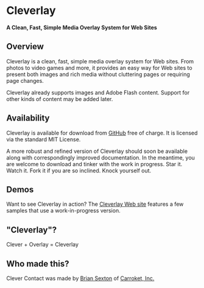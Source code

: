 # Cleverlay

**A Clean, Fast, Simple Media Overlay System for Web Sites**

## Overview

Cleverlay is a clean, fast, simple media overlay system for Web sites. From photos to video games and more, it provides an easy way for Web sites to present both images and rich media without cluttering pages or requiring page changes.

Cleverlay already supports images and Adobe Flash content. Support for other kinds of content may be added later.

## Availability

Cleverlay is available for download from [GitHub](https://github.com/carroket/cleverlay) free of charge. It is licensed via the standard MIT License.

A more robust and refined version of Cleverlay should soon be available along with correspondingly improved documentation. In the meantime, you are welcome to download and tinker with the work in progress. Star it. Watch it. Fork it if you are so inclined. Knock yourself out.

## Demos

Want to see Cleverlay in action? The [Cleverlay Web site](http://cleverlay.com/) features a few samples that use a work-in-progress version.

## "Cleverlay"?

Clever + Overlay = Cleverlay

## Who made this?

Clever Contact was made by [Brian Sexton](http://briansexton.com/) of [Carroket, Inc.](http://carroket.com/)
